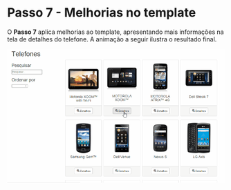 # Passo 7 - Melhorias no template

O **Passo 7** aplica melhorias ao template, apresentando mais informações na tela de detalhes do telefone. A animação a seguir ilustra o resultado final.

![](passo-7-resultado-final.gif)

